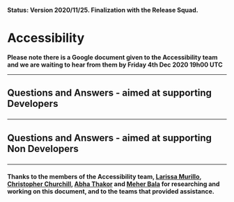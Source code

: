 **Status: Version 2020/11/25. Finalization with the Release Squad.**

# Accessibility

**Please note there is a Google document given to the Accessibility team and we are waiting to hear from them by Friday 4th Dec 2020 19h00 UTC**

***

## Questions and Answers - aimed at supporting Developers 

### 


***

## Questions and Answers - aimed at supporting Non Developers 

### 




***


#### Thanks to the members of the Accessibility team, [Larissa Murillo](https://profiles.wordpress.org/lmurillom/), [Christopher Churchill](https://profiles.wordpress.org/vimes1984/), [Abha Thakor](https://profiles.wordpress.org/webcommsat/) and [Meher Bala](https://profiles.wordpress.org/meher/) for researching and working on this document, and to the teams that provided assistance.



 
